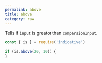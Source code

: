```yaml
---
permalink: above
title: above
category: raw
---
```


Tells if `input` is greator than `comparsionInput`.
 
```js
const { is } = require('indicative')
 
if (is.above(20, 10)) {
}
```
